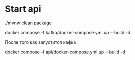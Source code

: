 # Start api

./mvnw clean package  

docker compose -f kafka/docker-compose.yml up --build -d  

После того как запустится кафка  

docker compose -f api/docker-compose.yml up --build -d  



